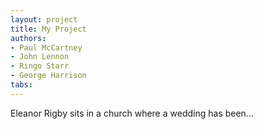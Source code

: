 ```yaml
---
layout: project
title: My Project
authors:
- Paul McCartney
- John Lennon
- Ringo Starr
- George Harrison
tabs:
---
```


Eleanor Rigby sits in a church where a wedding has been...

